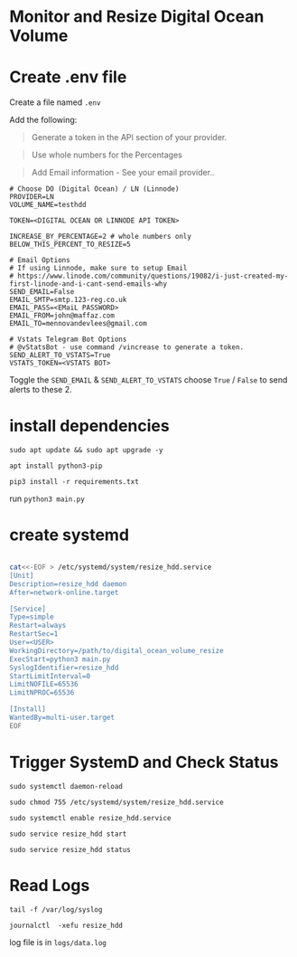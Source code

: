 # Monitor and Resize Digital Ocean Volume

# Create .env file

Create a file named `.env` 

Add the following:

> Generate a token in the API section of your provider.

> Use whole numbers for the Percentages

> Add Email information - See your email provider..

```
# Choose DO (Digital Ocean) / LN (Linnode)
PROVIDER=LN
VOLUME_NAME=testhdd

TOKEN=<DIGITAL OCEAN OR LINNODE API TOKEN>

INCREASE_BY_PERCENTAGE=2 # whole numbers only
BELOW_THIS_PERCENT_TO_RESIZE=5

# Email Options
# If using Linnode, make sure to setup Email 
# https://www.linode.com/community/questions/19082/i-just-created-my-first-linode-and-i-cant-send-emails-why
SEND_EMAIL=False
EMAIL_SMTP=smtp.123-reg.co.uk
EMAIL_PASS=<EMaiL PASSWORD>
EMAIL_FROM=john@maffaz.com
EMAIL_TO=mennovandevlees@gmail.com

# Vstats Telegram Bot Options
# @vStatsBot - use command /vincrease to generate a token.
SEND_ALERT_TO_VSTATS=True
VSTATS_TOKEN=<VSTATS BOT>

```
Toggle the `SEND_EMAIL` & `SEND_ALERT_TO_VSTATS` choose `True` / `False` to send alerts to these 2.

# install dependencies

`sudo apt update && sudo apt upgrade -y`

`apt install python3-pip`

`pip3 install -r requirements.txt`

run
`python3 main.py`


# create systemd
``` bash 

cat<<-EOF > /etc/systemd/system/resize_hdd.service
[Unit]
Description=resize_hdd daemon
After=network-online.target

[Service]
Type=simple
Restart=always
RestartSec=1
User=<USER>
WorkingDirectory=/path/to/digital_ocean_volume_resize
ExecStart=python3 main.py
SyslogIdentifier=resize_hdd
StartLimitInterval=0
LimitNOFILE=65536
LimitNPROC=65536

[Install]
WantedBy=multi-user.target
EOF

```
# Trigger SystemD and Check Status

`sudo systemctl daemon-reload`

`sudo chmod 755 /etc/systemd/system/resize_hdd.service`

`sudo systemctl enable resize_hdd.service`

`sudo service resize_hdd start `

`sudo service resize_hdd status`


# Read Logs
`tail -f /var/log/syslog`

`journalctl  -xefu resize_hdd`

log file is in `logs/data.log`
